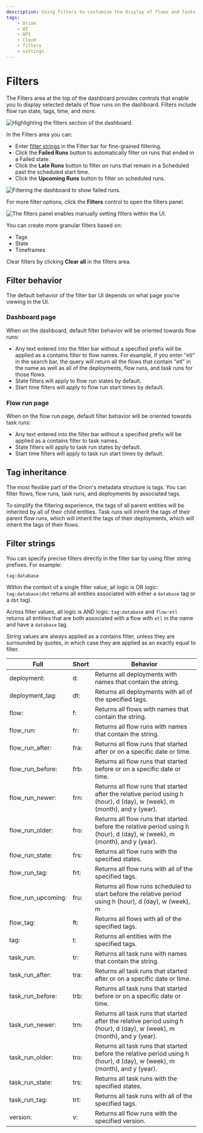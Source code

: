 ```yaml
---
description: Using filters to customize the display of flows and tasks.
tags:
    - Orion
    - UI
    - API
    - Cloud
    - filters
    - settings
---
```


# Filters

The Filters area at the top of the dashboard provides controls that enable you to display selected details of flow runs on the dashboard. Filters include flow run state, tags, time, and more. 

![Highlighting the filters section of the dashboard.](/img/ui/orion-dash-filters.png)

In the Filters area you can:

- Enter [filter strings](#filter-strings) in the Filter bar for fine-grained filtering.
- Click the **Failed Runs** button to automatically filter on runs that ended in a Failed state.
- Click the **Late Runs** button to filter on runs that remain in a Scheduled past the scheduled start time.
- Click the **Upcoming Runs** button to filter on scheduled runs.

![Filtering the dashboard to show failed runs.](/img/ui/orion-filters-failed.png)

For more filter options, click the **Filters** control to open the filters panel.

![The filters panel enables manually setting filters within the UI.](/img/ui/orion-filters-panel.png)

You can create more granular filters based on:

- Tags
- State
- Timeframes

Clear filters by clicking **Clear all** in the filters area.

## Filter behavior

The default behavior of the filter bar UI depends on what page you're viewing in the UI. 

### Dashboard page

When on the dashboard, default filter behavior will be oriented towards flow runs:

- Any text entered into the filter bar without a specified prefix will be applied as a contains filter to flow names. For example, if you enter "etl" in the search bar, the query will return all the flows that contain "etl" in the name as well as all of the deployments, flow runs, and task runs for those flows.
- State filters will apply to flow run states by default.
- Start time filters will apply to flow run start times by default.

### Flow run page

When on the flow run page, default filter behavior will be oriented towards task runs:

- Any text entered into the filter bar without a specified prefix will be applied as a contains filter to task names. 
- State filters will apply to task run states by default.
- Start time filters will apply to task run start times by default.

## Tag inheritance

The most flexible part of the Orion's metadata structure is tags. You can filter flows, flow runs, task runs, and deployments by associated tags. 

To simplify the filtering experience, the tags of all parent entities will be inherited by all of their child entities. Task runs will inherit the tags of their parent flow runs, which will inherit the tags of their deployments, which will inherit the tags of their flows. 

## Filter strings

You can specify precise filters directly in the filter bar by using filter string prefixes. For example:

```
tag:database
```

Within the context of a single filter value, all logic is OR logic: `tag:database|dbt` returns all entities associated with either a `database` tag or a `dbt` tag). 

Across filter values, all logic is AND logic: `tag:database` and `flow:etl` returns all entities that are both associated with a flow with `etl` in the name and have a `database` tag.

String values are always applied as a contains filter, unless they are surrounded by quotes, in which case they are applied as an exactly equal to filter.

| Full | Short | Behavior |
| --- | --- | --- |
| deployment: | d: | Returns all deployments with names that contain the string. | 
| deployment_tag: | dt: | Returns all deployments with all of the specified tags. |
| flow: | f: | Returns all flows with names that contain the string. |
| flow_run: | fr: | Returns all flow runs with names that contain the string. |
| flow_run_after: | fra: | Returns all flow runs that started after or on a specific date or time. |
| flow_run_before: | frb: | Returns all flow runs that started before or on a specific date or time. |
| flow_run_newer: | frn: | Returns all flow runs that started after the relative period using h (hour), d (day), w (week), m (month), and y (year). |
| flow_run_older: | fro: | Returns all flow runs that started before the relative period using h (hour), d (day), w (week), m (month), and y (year). |
| flow_run_state: | frs: | Returns all flow runs with the specified states. |
| flow_run_tag: | frt: | Returns all flow runs with all of the specified tags. |
| flow_run_upcoming: | fru: | Returns all flow runs scheduled to start before the relative period using h (hour), d (day), w (week), m | (month), and y (year). |
| flow_tag: | ft: | Returns all flows with all of the specified tags. |
| tag: | t: | Returns all entities with the specified tags. |
| task_run: | tr: | Returns all task runs with names that contain the string. |
| task_run_after: | tra: | Returns all task runs that started after or on a specific date or time. |
| task_run_before: | trb: | Returns all task runs that started before or on a specific date or time. |
| task_run_newer: | trn: | Returns all task runs that started after the relative period using h (hour), d (day), w (week), m (month), and y (year). |
| task_run_older: | tro: | Returns all task runs that started before the relative period using h (hour), d (day), w (week), m (month), and y (year). |
| task_run_state: | trs: | Returns all task runs with the specified states. |
| task_run_tag: | trt: | Returns all task runs with all of the specified tags. |
| version: | v: | Returns all flow runs with the specified version. |